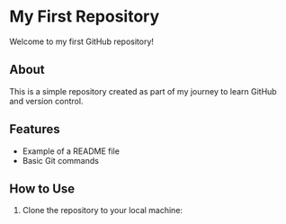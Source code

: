 # My First Repository
Welcome to my first GitHub repository! 

## About
This is a simple repository created as part of my journey to learn GitHub and version control.

## Features
- Example of a README file
- Basic Git commands

## How to Use
1. Clone the repository to your local machine:
